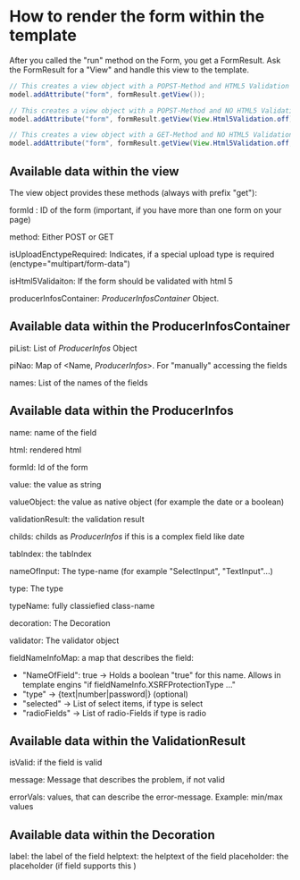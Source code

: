 # How to render the form within the template

After you called the "run" method on the Form, you get a FormResult. 
Ask the FormResult for a "View" and handle this view to the template.



```Java
// This creates a view object with a POPST-Method and HTML5 Validation 
model.addAttribute("form", formResult.getView());    

// This creates a view object with a POPST-Method and NO HTML5 Validation 
model.addAttribute("form", formResult.getView(View.Html5Validation.off));    

// This creates a view object with a GET-Method and NO HTML5 Validation 
model.addAttribute("form", formResult.getView(View.Html5Validation.off, View.Method.GET));    

```



## Available data within the view

The view object provides these methods (always with prefix "get"):

formId : ID of the form (important, if you have more than one form on your page)

method: Either POST or GET

isUploadEnctypeRequired: Indicates, if a special upload type is required (enctype="multipart/form-data")

isHtml5Validaiton: If the form should be validated with html 5

producerInfosContainer:  *ProducerInfosContainer* Object. 




## Available data within the ProducerInfosContainer


piList: List of *ProducerInfos* Object

piNao: Map of <Name, *ProducerInfos*>. For "manually" accessing the fields

names: List of the names of the fields


## Available data within the ProducerInfos

name: name of the field

html: rendered html

formId: Id of the form

value: the value as string

valueObject: the value as native object (for example the date or a boolean)

validationResult: the validation result

childs: childs as *ProducerInfos* if this is a complex field like date

tabIndex: the tabIndex

nameOfInput: The type-name (for example "SelectInput", "TextInput"...)

type: The type

typeName: fully classiefied class-name

decoration: The Decoration

validator: The validator object

fieldNameInfoMap: a map that describes the field:

* "NameOfField": true -> Holds a boolean "true" for this name. Allows in template engins "if fieldNameInfo.XSRFProtectionType ..." 
* "type" -> {text|number|password|} (optional)
* "selected" -> List of select items, if type is select
* "radioFields" -> List of radio-Fields if type is radio

## Available data within the ValidationResult

isValid: if the field is valid

message: Message that describes the problem, if not valid

errorVals: values, that can describe the error-message. Example: min/max values

## Available data within the Decoration

label: the label of the field
helptext: the helptext of the field
placeholder: the placeholder (if field supports this )


